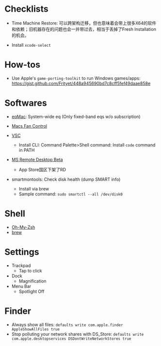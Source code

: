 # Checklists

- Time Machine Restore: 可以跨架构迁移，但也意味着会带上很多X64的软件和依赖；旧机器存在的问题也会一并带过去，相当于丢掉了Fresh Installation的机会。

- Install `xcode-select`


# How-tos

- Use Apple's `game-porting-toolkit` to run Windows games/apps: https://gist.github.com/Frityet/448a945690bd7c8cff5fef49daae858e

# Softwares

- [eqMac](https://github.com/bitgapp/eqMac/releases): System-wide eq  (Only fixed-band eqs w/o subscription)

- [Macs Fan Control](https://crystalidea.com/macs-fan-control)

- [VSC](https://code.visualstudio.com/download)
    - Install CLI: Command Palette>Shell command: Install `code` command in PATH
- [MS Remote Desktop Beta](https://install.appcenter.ms/orgs/rdmacios-k2vy/apps/microsoft-remote-desktop-for-mac/distribution_groups/all-users-of-microsoft-remote-desktop-for-mac)
    - App Store国区下架了RD
- smartmontools: Check disk health (dump SMART info)
  - Install via brew
  - Sample command: `sudo smartctl --all /dev/disk0`

# Shell

- [Oh-My-Zsh](https://ohmyz.sh/#install)
- [brew](https://brew.sh)


# Settings

- Trackpad
    - Tap to click
- Dock
    - Magnification   
- Menu Bar
    - Spotlight Off

# Finder
- Always show all files: `defaults write com.apple.finder AppleShowAllFiles true`
- Stop polluting your network shares with DS_Store: `defaults write com.apple.desktopservices DSDontWriteNetworkStores true`

